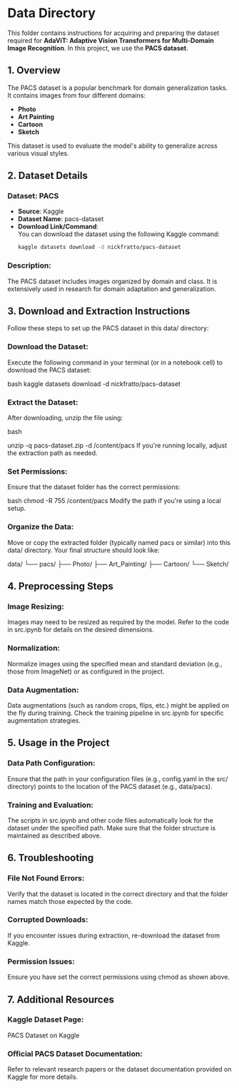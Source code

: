 # Data Directory

This folder contains instructions for acquiring and preparing the dataset required for **AdaViT: Adaptive Vision Transformers for Multi-Domain Image Recognition**. In this project, we use the **PACS dataset**.

## 1. Overview
The PACS dataset is a popular benchmark for domain generalization tasks. It contains images from four different domains:
- **Photo**
- **Art Painting**
- **Cartoon**
- **Sketch**

This dataset is used to evaluate the model's ability to generalize across various visual styles.

## 2. Dataset Details

### Dataset: PACS
- **Source**: Kaggle
- **Dataset Name**: pacs-dataset
- **Download Link/Command**:  
  You can download the dataset using the following Kaggle command:
  ```bash
  kaggle datasets download -d nickfratto/pacs-dataset
### Description:
The PACS dataset includes images organized by domain and class. It is extensively used in research for domain adaptation and generalization.

## 3. Download and Extraction Instructions
Follow these steps to set up the PACS dataset in this data/ directory:

### Download the Dataset:
Execute the following command in your terminal (or in a notebook cell) to download the PACS dataset:

bash
kaggle datasets download -d nickfratto/pacs-dataset

### Extract the Dataset:
After downloading, unzip the file using:

bash

unzip -q pacs-dataset.zip -d /content/pacs
If you're running locally, adjust the extraction path as needed.

### Set Permissions:
Ensure that the dataset folder has the correct permissions:

bash
chmod -R 755 /content/pacs
Modify the path if you're using a local setup.

### Organize the Data:
Move or copy the extracted folder (typically named pacs or similar) into this data/ directory. Your final structure should look like:

data/
 └── pacs/
      ├── Photo/
      ├── Art_Painting/
      ├── Cartoon/
      └── Sketch/

## 4. Preprocessing Steps

### Image Resizing:
Images may need to be resized as required by the model. Refer to the code in src.ipynb for details on the desired dimensions.

### Normalization:
Normalize images using the specified mean and standard deviation (e.g., those from ImageNet) or as configured in the project.

### Data Augmentation:
Data augmentations (such as random crops, flips, etc.) might be applied on the fly during training. Check the training pipeline in src.ipynb for specific augmentation strategies.

## 5. Usage in the Project

### Data Path Configuration:
Ensure that the path in your configuration files (e.g., config.yaml in the src/ directory) points to the location of the PACS dataset (e.g., data/pacs).

### Training and Evaluation:
The scripts in src.ipynb and other code files automatically look for the dataset under the specified path. Make sure that the folder structure is maintained as described above.

## 6. Troubleshooting

### File Not Found Errors:
Verify that the dataset is located in the correct directory and that the folder names match those expected by the code.

### Corrupted Downloads:
If you encounter issues during extraction, re-download the dataset from Kaggle.

### Permission Issues:
Ensure you have set the correct permissions using chmod as shown above.

## 7. Additional Resources

### Kaggle Dataset Page:
PACS Dataset on Kaggle

### Official PACS Dataset Documentation:
Refer to relevant research papers or the dataset documentation provided on Kaggle for more details.
